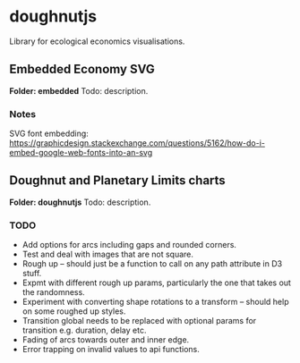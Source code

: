 # doughnutjs
Library for ecological economics visualisations.

## Embedded Economy SVG
**Folder: embedded**
Todo: description. 

### Notes
SVG font embedding: https://graphicdesign.stackexchange.com/questions/5162/how-do-i-embed-google-web-fonts-into-an-svg

## Doughnut and Planetary Limits charts
**Folder: doughnutjs**
Todo: description. 

### TODO
- Add options for arcs including gaps and rounded corners.
- Test and deal with images that are not square.
- Rough up – should just be a function to call on any path attribute in D3 stuff.
- Expmt with different rough up params, particularly the one that takes out the randomness.
- Experiment with converting shape rotations to a transform – should help on some roughed up styles.
- Transition global needs to be replaced with optional params for transition e.g. duration, delay etc.
- Fading of arcs towards outer and inner edge.
- Error trapping on invalid values to api functions.



